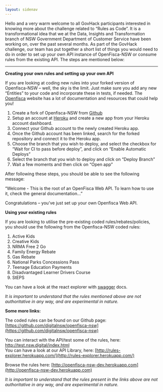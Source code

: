 ```yaml
---
layout: sidenav
---
```

Hello and a very warm welcome to all GovHack participants interested in knowing more about the challenge related to “Rules as Code”. It is a transformational idea that we at the Data, Insights and Transformation branch of NSW Government Department of Customer Service have been working on, over the past several months. As part of the GovHack challenge, our team has put together a short list of things you would need to do in order to set up your own API instance of OpenFisca-NSW or consume rules from the existing API. The steps are mentioned below:

--------------------------------------------------------------------------------------------------------------------------------------

**Creating your own rules and setting up your own API**

If you are looking at coding new rules into your forked version of Openfisca-NSW – well, the sky is the limit. Just make sure you add any new “Entities” to your code and incorporate these in tests, if needed. The [Openfisca](https://openfisca.org/en/) website has a lot of documentation and resources that could help you!

1. Create a fork of Openfisca-NSW from [Github ](https://github.com/digitalnsw/openfisca-nsw) 
2. Setup an account at [Heroku](https://www.heroku.com/) and create a new app from your Heroku account dashboard.
3. Connect your Github account to the newly created Heroku app.
4. Once the Github account has been linked, search for the forked repository and connect it to the Heroku app.
5. Choose the branch that you wish to deploy, and select the checkbox for “Wait for CI to pass before deploy”, and click on “Enable Automatic Deploys”
6. Select the branch that you wish to deploy and click on “Deploy Branch”
7. Wait a few moments and then click on “Open app”

After following these steps, you should be able to see the following message:

“Welcome - This is the root of an OpenFisca Web API. To learn how to use it, check the general documentation…”

Congratulations – you’ve just set up your own Openfisca Web API.


**Using your existing rules**



If you are looking to utilise the pre-existing coded rules/rebates/policies, you should use the following from the Openfisca-NSW coded rules:

1. Active Kids
2. Creative Kids
3. NRMA Free 2 Go
4. Family Energy Rebate
5. Gas Rebate
6. National Parks Concessions Pass
7. Teenage Education Payments
8. Disadvantaged Learner Drivers Course
9. StEPS

You can have a look at the react explorer with [swagger](http://nsw-rules-dev.herokuapp.com/swagger) docs.

_It is important to understand that the rules mentioned above are not authoritative in any way, and are experimental in nature._


**Some more links:**

The coded rules can be found on our Github page: [https://github.com/digitalnsw/openfisca-nsw](https://github.com/digitalnsw/openfisca-nsw)

You can interact with the API/test some of the rules, here: [http://test.nsw.digital/index.html  
](http://test.nsw.digital/index.html)You can have a look at our API Library, here: [http://rules-explorer.herokuapp.com/](http://rules-explorer.herokuapp.com/)

Browse the rules here: [http://openfisca-nsw-dev.herokuapp.com](http://openfisca-nsw-dev.herokuapp.com)

_It is important to understand that the rules present in the links above are not authoritative in any way, and are experimental in nature._
